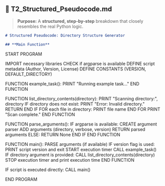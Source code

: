 ## **📜 T2_Structured_Pseudocode.md**
> **Purpose:** A **structured, step-by-step** breakdown that closely resembles the real Python logic.

```markdown
# Structured Pseudocode: Directory Structure Generator

## **Main Function**
```
START PROGRAM

IMPORT necessary libraries
CHECK if argparse is available
DEFINE script metadata (Author, Version, License)
DEFINE CONSTANTS (VERSION, DEFAULT_DIRECTORY)

FUNCTION example_task():
    PRINT "Running example task..."
END FUNCTION

FUNCTION list_directory_contents(directory):
    PRINT "Scanning directory:", directory
    IF directory does not exist:
        PRINT "Error: Invalid directory."
        RETURN
    END IF
    FOR each file in directory:
        PRINT file name
    END FOR
    PRINT "Scan complete."
END FUNCTION

FUNCTION parse_arguments():
    IF argparse is available:
        CREATE argument parser
        ADD arguments (directory, verbose, version)
        RETURN parsed arguments
    ELSE:
        RETURN None
    END IF
END FUNCTION

FUNCTION main():
    PARSE arguments (if available)
    IF version flag is used:
        PRINT script version and exit
    START execution timer
    CALL example_task()
    IF directory argument is provided:
        CALL list_directory_contents(directory)
    STOP execution timer and print execution time
END FUNCTION

IF script is executed directly:
    CALL main()

END PROGRAM
```